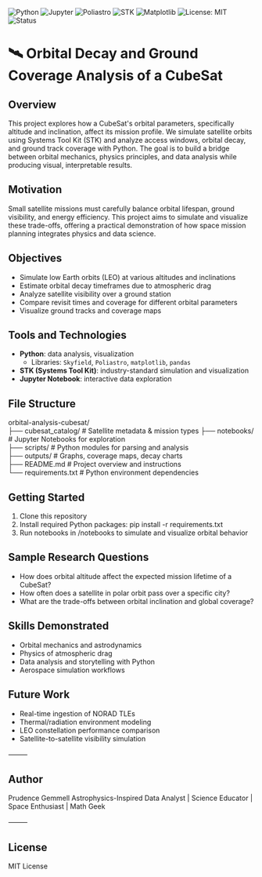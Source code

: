 ![Python](https://img.shields.io/badge/Python-3.10-blue?logo=python)
![Jupyter](https://img.shields.io/badge/Notebook-Jupyter-orange?logo=jupyter)
![Poliastro](https://img.shields.io/badge/Astro%20Library-Poliastro-blueviolet)
![STK](https://img.shields.io/badge/Simulation-STK-0052CC?logo=rocket)
![Matplotlib](https://img.shields.io/badge/Plots-Matplotlib-brightgreen?logo=plotly)
![License: MIT](https://img.shields.io/badge/License-MIT-yellow.svg)
![Status](https://img.shields.io/badge/Status-In%20Progress-yellow)

# 🛰️ Orbital Decay and Ground Coverage Analysis of a CubeSat

## Overview
This project explores how a CubeSat's orbital parameters, specifically altitude and inclination, affect its mission profile. We simulate satellite orbits using Systems Tool Kit (STK) and analyze access windows, orbital decay, and ground track coverage with Python. The goal is to build a bridge between orbital mechanics, physics principles, and data analysis while producing visual, interpretable results.

## Motivation
Small satellite missions must carefully balance orbital lifespan, ground visibility, and energy efficiency. This project aims to simulate and visualize these trade-offs, offering a practical demonstration of how space mission planning integrates physics and data science.

## Objectives
- Simulate low Earth orbits (LEO) at various altitudes and inclinations
- Estimate orbital decay timeframes due to atmospheric drag
- Analyze satellite visibility over a ground station
- Compare revisit times and coverage for different orbital parameters
- Visualize ground tracks and coverage maps

## Tools and Technologies
- **Python**: data analysis, visualization
  - Libraries: `Skyfield`, `Poliastro`, `matplotlib`, `pandas`
- **STK (Systems Tool Kit)**: industry-standard simulation and visualization
- **Jupyter Notebook**: interactive data exploration

## File Structure
orbital-analysis-cubesat/  
├── cubesat_catalog/      # Satellite metadata & mission types 
├── notebooks/            # Jupyter Notebooks for exploration  
├── scripts/              # Python modules for parsing and analysis  
├── outputs/              # Graphs, coverage maps, decay charts  
├── README.md             # Project overview and instructions  
└── requirements.txt      # Python environment dependencies

## Getting Started
1. Clone this repository
2. Install required Python packages: pip install -r requirements.txt
3. Run notebooks in /notebooks to simulate and visualize orbital behavior

## Sample Research Questions
- How does orbital altitude affect the expected mission lifetime of a CubeSat?
- How often does a satellite in polar orbit pass over a specific city?
- What are the trade-offs between orbital inclination and global coverage?

## Skills Demonstrated
- Orbital mechanics and astrodynamics
- Physics of atmospheric drag
- Data analysis and storytelling with Python
- Aerospace simulation workflows

## Future Work
- Real-time ingestion of NORAD TLEs
- Thermal/radiation environment modeling
- LEO constellation performance comparison
- Satellite-to-satellite visibility simulation

⸻

## Author

Prudence Gemmell
Astrophysics-Inspired Data Analyst | Science Educator | Space Enthusiast | Math Geek

⸻

## License

MIT License
